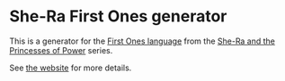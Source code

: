 
# She-Ra First Ones generator

This is a generator for the
[First Ones language](https://she-raandtheprincessesofpower.fandom.com/wiki/First_Ones_writing)
from the
[She-Ra and the Princesses of Power](https://en.wikipedia.org/wiki/She-Ra_and_the_Princesses_of_Power)
series.

See [the website](https://blitiri.com.ar/spop/) for more details.

